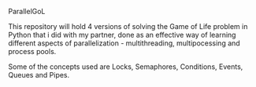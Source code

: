 
ParallelGoL

This repository will hold 4 versions of solving the Game of Life problem in Python that i did with my partner, done as an effective way of learning different aspects of parallelization - multithreading, multipocessing and process pools.

Some of the concepts used are Locks, Semaphores, Conditions, Events, Queues and Pipes.
